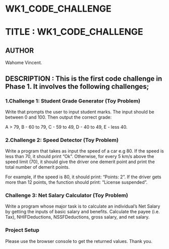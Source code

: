 # WK1_CODE_CHALLENGE

<h1>TITLE : WK1_CODE_CHALLENGE</h1>

<h2>AUTHOR</h2>
<p>Wahome Vincent.</p>

<h2>DESCRIPTION : This is the first code challenge in Phase 1. It involves the following challenges;</h2>

<h3>1.Challenge 1: Student Grade Generator (Toy Problem)</h3>
    <p>Write that prompts the user to input student marks. The input should be between 0 and 100. Then output the correct grade: 

A > 79, B - 60 to 79, C -  59 to 49, D - 40 to 49, E - less 40.</p>

<h3>2.Challenge 2: Speed Detector (Toy Problem)</h3>
    <p>Write a program that takes as input the speed of a car e.g 80. If the speed is less than 70, it should print “Ok”. Otherwise, for every 5 km/s above the speed limit (70), it should give the driver one demerit point and print the total number of demerit points.

For example, if the speed is 80, it should print: “Points: 2”. If the driver gets more than 12 points, the function should print: “License suspended”. </p>

<h3>Challenge 3: Net Salary Calculator (Toy Problem)</h3>
    <p>Write a program whose major task is to calculate an individual’s Net Salary by getting the inputs of basic salary and benefits. Calculate the payee (i.e. Tax), NHIFDeductions, NSSFDeductions, gross salary, and net salary. </p>

<h3>Project Setup</h3>
    Please use the browser console to get the returned values. Thank you.






